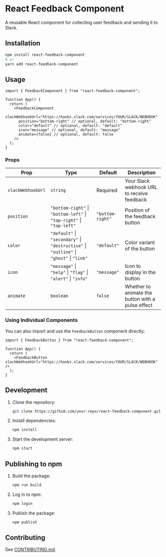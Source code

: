 # React Feedback Component

A reusable React component for collecting user feedback and sending it to Slack.

## Installation

```bash
npm install react-feedback-component
# or
yarn add react-feedback-component
```

## Usage

```tsx
import { FeedbackComponent } from "react-feedback-component";

function App() {
  return (
    <FeedbackComponent
      slackWebhookUrl="https://hooks.slack.com/services/YOUR/SLACK/WEBHOOK"
      position="bottom-right" // optional, default: "bottom-right"
      color="default" // optional, default: "default"
      icon="message" // optional, default: "message"
      animate={false} // optional, default: false
    />
  );
}
```

### Props

| Prop              | Type                                                                                    | Default          | Description                                       |
| ----------------- | --------------------------------------------------------------------------------------- | ---------------- | ------------------------------------------------- |
| `slackWebhookUrl` | `string`                                                                                | Required         | Your Slack webhook URL to receive feedback        |
| `position`        | `"bottom-right"` \| `"bottom-left"` \| `"top-right"` \| `"top-left"`                    | `"bottom-right"` | Position of the feedback button                   |
| `color`           | `"default"` \| `"secondary"` \| `"destructive"` \| `"outline"` \| `"ghost"` \| `"link"` | `"default"`      | Color variant of the button                       |
| `icon`            | `"message"` \| `"help"` \| `"flag"` \| `"alert"` \| `"info"`                            | `"message"`      | Icon to display in the button                     |
| `animate`         | `boolean`                                                                               | `false`          | Whether to animate the button with a pulse effect |

### Using Individual Components

You can also import and use the `FeedbackButton` component directly:

```tsx
import { FeedbackButton } from "react-feedback-component";

function App() {
  return (
    <FeedbackButton slackWebhookUrl="https://hooks.slack.com/services/YOUR/SLACK/WEBHOOK" />
  );
}
```

## Development

1. Clone the repository:
   ```bash
   git clone https://github.com/your-repo/react-feedback-component.git
   ```
2. Install dependencies:
   ```bash
   npm install
   ```
3. Start the development server:
   ```bash
   npm start
   ```

## Publishing to npm

1. Build the package:
   ```bash
   npm run build
   ```
2. Log in to npm:
   ```bash
   npm login
   ```
3. Publish the package:
   ```bash
   npm publish
   ```

## Contributing

See [CONTRIBUTING.md](CONTRIBUTING.md).
